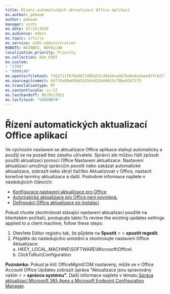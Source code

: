 ```yaml
---
title: Řízení automatických aktualizací Office aplikací
ms.author: pebaum
author: pebaum
manager: scotv
ms.date: 07/24/2020
ms.audience: Admin
ms.topic: article
ms.service: o365-administration
ROBOTS: NOINDEX, NOFOLLOW
localization_priority: Priority
ms.collection: Adm_O365
ms.custom:
- "1743"
- "9000140"
ms.openlocfilehash: f162f11f678e8673d85e52cd9e54cedd7bd6e6a3aee87fcb2731a06d2698ea6a
ms.sourcegitcommit: b5f7da89a650d2915dc652449623c78be6247175
ms.translationtype: MT
ms.contentlocale: cs-CZ
ms.lasthandoff: 08/05/2021
ms.locfileid: "53929874"
---
```

# <a name="control-automatic-updates-for-office-apps"></a>Řízení automatických aktualizací Office aplikací

Ve výchozím nastavení se aktualizace Office aplikace stahují automaticky a použijí se na pozadí bez zásahu uživatele. Správci ale můžou řídit způsob použití aktualizací pomocí Office Nastavení aktualizace. Nastavení aktualizací umožňují správcům povolit nebo zakázat  automatické aktualizace, zobrazit nebo skrýt tlačítko Aktualizovat v Office, nastavit konečné termíny aktualizace a další. Podrobné informace najdete v následujících článcích:

- [Konfigurace nastavení aktualizace pro Office](https://docs.microsoft.com/deployoffice/configure-update-settings-for-office-365-proplus)  
- [Automatická aktualizace pro Office není povolená.](https://support.microsoft.com/help/2753538/automatic-updating-for-office-2013-and-office-2016-click-to-run-is-not)  
- [Definování Office aktualizace po instalaci](https://docs.microsoft.com/deployoffice/configuration-options-for-the-office-2016-deployment-tool#updates-element)

Pokud chcete zkontrolovat stávající nastavení aktualizací použité na klientském počítači, postupujte takto:To review the existing updates settings applied to a client machine, follow these steps:

1. Otevřete Editor registru tak, že půjdete na **Spustit**  >    >  **spustit regedit**.
2. Přejděte do následujícího umístění a zkontrolujte nastavení Office Aktualizace:  
    a. HKEY_LOCAL_MACHINE\SOFTWARE\Microsoft\Office\  
    b. ClickToRun\Configuration

**Poznámka:**  Pokud je klíč OfficeMgmtCOM nastavený, může se v Office Account Office Updates zobrazit zpráva "Aktualizace jsou spravovány vaším  >    >  **správce systému".** Další informace najdete v tématu [Správa aktualizací Microsoft 365 Apps s Microsoft Endpoint Configuration Manager](https://docs.microsoft.com/deployoffice/manage-updates-to-office-365-proplus-with-system-center-configuration-manager#method-1-use-office-deployment-tool-to-enable-office-365-clients-to-receive-updates-from-configuration-manager).  